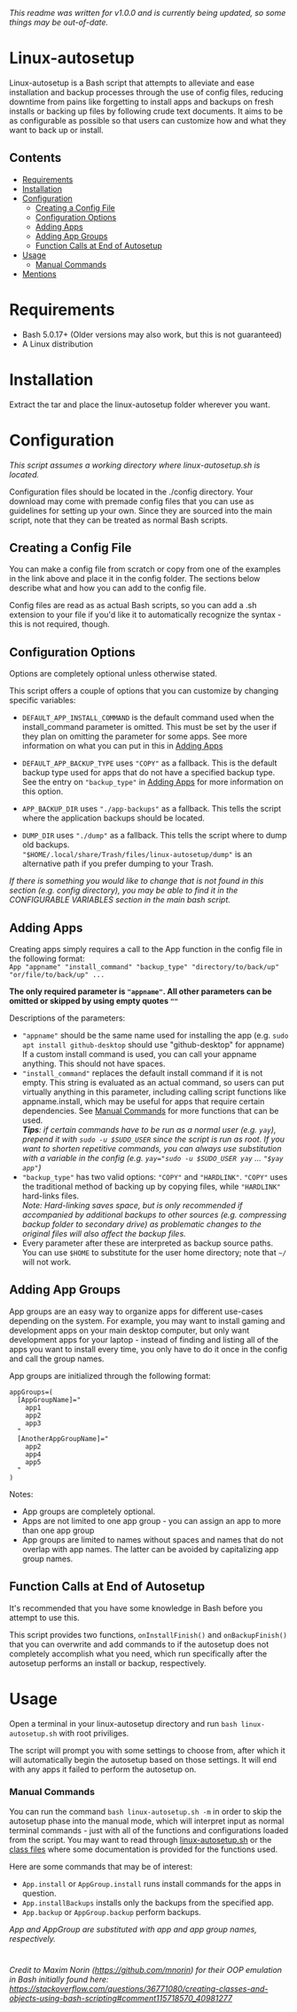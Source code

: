 *This readme was written for v1.0.0 and is currently being updated, so some things may be out-of-date.*
# Linux-autosetup
Linux-autosetup is a Bash script that attempts to alleviate and ease installation and backup processes through the use of config files, reducing downtime from pains like forgetting to install apps and backups on fresh installs or backing up files by following crude text documents. It aims to be as configurable as possible so that users can customize how and what they want to back up or install.

## Contents  
- [Requirements](#requirements)  
- [Installation](#installation)  
- [Configuration](#configuration)  
  - [Creating a Config File](#creating-a-config-file)  
  - [Configuration Options](#configuration-options)  
  - [Adding Apps](#adding-apps)  
  - [Adding App Groups](#adding-app-groups)  
  - [Function Calls at End of Autosetup](#function-calls-at-end-of-autosetup)
- [Usage](#usage)  
  - [Manual Commands](#manual-commands)
- [Mentions](#mentions)  

# Requirements
- Bash 5.0.17+ (Older versions may also work, but this is not guaranteed)
- A Linux distribution

# Installation
Extract the tar and place the linux-autosetup folder wherever you want.  

# Configuration
*This script assumes a working directory where linux-autosetup.sh is located.*  

Configuration files should be located in the ./config directory. Your download may come with premade config files that you can use as guidelines for setting up your own. Since they are sourced into the main script, note that they can be treated as normal Bash scripts.

## Creating a Config File  
You can make a config file from scratch or copy from one of the examples in the link above and place it in the config folder. The sections below describe what and how you can add to the config file.  

Config files are read as as actual Bash scripts, so you can add a .sh extension to your file if you'd like it to automatically recognize the syntax - this is not required, though.  

## Configuration Options  
Options are completely optional unless otherwise stated.  

This script offers a couple of options that you can customize by changing specific variables:  

- ```DEFAULT_APP_INSTALL_COMMAND``` is the default command used when the install_command parameter is omitted. This must be set by the user if they plan on omitting the parameter for some apps. See more information on what you can put in this in [Adding Apps](#adding-apps)

- ```DEFAULT_APP_BACKUP_TYPE``` uses ```"COPY"``` as a fallback. This is the default backup type used for apps that do not have a specified backup type. See the entry on ```"backup_type"``` in [Adding Apps](#adding-apps) for more information on this option.  

- ```APP_BACKUP_DIR``` uses ```"./app-backups"``` as a fallback. This tells the script where the application backups should be located.  

- ```DUMP_DIR``` uses ```"./dump"``` as a fallback. This tells the script where to dump old backups.  
```"$HOME/.local/share/Trash/files/linux-autosetup/dump"``` is an alternative path if you prefer dumping to your Trash.

*If there is something you would like to change that is not found in this section (e.g. config directory), you may be able to find it in the CONFIGURABLE VARIABLES section in the main bash script.*  
## Adding Apps
Creating apps simply requires a call to the App function in the config file in the following format:  
```App "appname" "install_command" "backup_type" "directory/to/back/up" "or/file/to/back/up" ...```  

**The only required parameter is ```"appname"```. All other parameters can be omitted or skipped by using empty quotes ```""```**  

Descriptions of the parameters:  

- ```"appname"``` should be the same name used for installing the app (e.g. ```sudo apt install github-desktop``` should use "github-desktop" for appname)  
If a custom install command is used, you can call your appname anything. This should not have spaces.  
- ```"install_command"``` replaces the default install command if it is not empty. This string is evaluated as an actual command, so users can put virtually anything in this parameter, including calling script functions like appname.install, which may be useful for apps that require certain dependencies. See [Manual Commands](#manual-commands) for more functions that can be used.  
***Tips**: if certain commands have to be run as a normal user (e.g. ```yay```), prepend it with ```sudo -u $SUDO_USER``` since the script is run as root. If you want to shorten repetitive commands, you can always use substitution with a variable in the config (e.g. ```yay="sudo -u $SUDO_USER yay``` ... ```"$yay app"```)*  
- ```"backup_type"``` has two valid options: ```"COPY"``` and ```"HARDLINK"```. ```"COPY"``` uses the traditional method of backing up by copying files, while ```"HARDLINK"``` hard-links files.  
*Note: Hard-linking saves space, but is only recommended if accompanied by additional backups to other sources (e.g. compressing backup folder to secondary drive) as problematic changes to the original files will also affect the backup files.*  
- Every parameter after these are interpreted as backup source paths. You can use ```$HOME``` to substitute for the user home directory; note that ```~/``` will not work.    

## Adding App Groups  
App groups are an easy way to organize apps for different use-cases depending on the system. For example, you may want to install gaming and development apps on your main desktop computer, but only want development apps for your laptop - instead of finding and listing all of the apps you want to install every time, you only have to do it once in the config and call the group names.  

App groups are initialized through the following format:
```
appGroups=(
  [AppGroupName]="
    app1
    app2
    app3
  "
  [AnotherAppGroupName]="
    app2
    app4
    app5
  "
)
```  
Notes:  
- App groups are completely optional.  
- Apps are not limited to one app group - you can assign an app to more than one app group  
- App groups are limited to names without spaces and names that do not overlap with app names. The latter can be avoided by capitalizing app group names.  

## Function Calls at End of Autosetup  
It's recommended that you have some knowledge in Bash before you attempt to use this.  

This script provides two functions, ```onInstallFinish()``` and ```onBackupFinish()``` that you can overwrite and add commands to if the autosetup does not completely accomplish what you need, which run specifically after the autosetup performs an install or backup, respectively.  

# Usage  
Open a terminal in your linux-autosetup directory and run ```bash linux-autosetup.sh``` with root priviliges.  

The script will prompt you with some settings to choose from, after which it will automatically begin the autosetup based on those settings. It will end with any apps it failed to perform the autosetup on.  

### Manual Commands  
You can run the command ```bash linux-autosetup.sh -m``` in order to skip the autosetup phase into the manual mode, which will interpret input as normal terminal commands - just with all of the functions and configurations loaded from the script. You may want to read through [linux-autosetup.sh](https://github.com/aurtzy/linux-autosetup/blob/stable/linux-autosetup/linux-autosetup.sh) or the [class files](https://github.com/aurtzy/linux-autosetup/tree/stable/linux-autosetup/classes) where some documentation is provided for the functions used.  

Here are some commands that may be of interest:  
- ```App.install``` or ```AppGroup.install``` runs install commands for the apps in question.  
- ```App.installBackups``` installs only the backups from the specified app.  
- ```App.backup``` or ```AppGroup.backup``` perform backups.  

*App and AppGroup are substituted with app and app group names, respectively.*  

#
*Credit to Maxim Norin (https://github.com/mnorin) for their OOP emulation in Bash initially found here: https://stackoverflow.com/questions/36771080/creating-classes-and-objects-using-bash-scripting#comment115718570_40981277*

